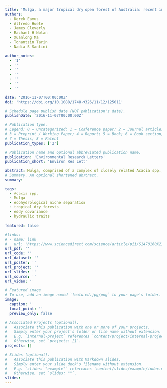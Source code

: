 ```yaml
---
title: 'Mulga, a major tropical dry open forest of Australia: recent insights to carbon and water fluxes'
authors:
  - Derek Eamus
  - Alfredo Huete
  - James Cleverly
  - Rachael H Nolan
  - Xuanlong Ma
  - Tonantzin Tarin
  - Nadia S Santini

author_notes:
  - '1'
  - ''
  - ''
  - ''
  - ''
  - ''
  - ''

date: '2016-11-07T00:00:00Z'
doi: 'https://doi.org/10.1088/1748-9326/11/12/125011'

# Schedule page publish date (NOT publication's date).
publishDate: '2016-11-07T00:00:00Z'

# Publication type.
# Legend: 0 = Uncategorized; 1 = Conference paper; 2 = Journal article;
# 3 = Preprint / Working Paper; 4 = Report; 5 = Book; 6 = Book section;
# 7 = Thesis; 8 = Patent
publication_types: ['2']

# Publication name and optional abbreviated publication name.
publication: 'Environmental Research Letters'
publication_short: 'Environ Res Lett'

abstract: Mulga, comprised of a complex of closely related Acacia spp., grades from a low open forest to tall shrublands in tropical and sub-tropical arid and semi-arid regions of Australia and experiences warm-to-hot annual temperatures and a pronounced dry season. This short synthesis of current knowledge briefly outlines the causes of the extreme variability in rainfall characteristic of much of central Australia, and then discusses the patterns and drivers of variability in carbon and water fluxes of a central Australian low open Mulga forest. Variation in phenology and the impact of differences in the amount and timing of precipitation on vegetation function are then discussed. We use field observations, with particular emphasis on eddy covariance data, coupled with modelling and remote sensing products to interpret inter-seasonal and inter-annual patterns in the behaviour of this ecosystem. We show that Mulga can vary between periods of near carbon neutrality to periods of being a significant sink or source for carbon, depending on both the amount and timing of rainfall. Further, we demonstrate that Mulga contributed significantly to the 2011 global land sink anomaly, a result ascribed to the exceptional rainfall of 2010/2011. Finally, we compare and contrast the hydraulic traits of three tree species growing close to the Mulga and show how each species uses different combinations of trait strategies (for example, sapwood density, xylem vessel implosion resistance, phenological guild, access to groundwater and Huber value) to co-exist in this semi-arid environment. Understanding the inter-annual variability in functional behaviour of this important arid-zone biome and mechanisms underlying species co-existence will increase our ability to predict trajectories of carbon and water balances for future changing climates.
# Summary. An optional shortened abstract.
summary: 

tags:
  - Acacia spp.
  - Mulga
  - ecohydrological niche separation
  - tropical dry forests
  - eddy covariance
  - hydraulic traits
  
featured: false

#links:
# - name: link
#   url: 'https://www.sciencedirect.com/science/article/pii/S1470160X21006658'
url_pdf: ''
url_code: ''
url_dataset: ''
url_poster: ''
url_project: ''
url_slides: ''
url_source: ''
url_video: ''

# Featured image
# To use, add an image named `featured.jpg/png` to your page's folder.
image:
  caption: ''
  focal_point: ''
  preview_only: false

# Associated Projects (optional).
#   Associate this publication with one or more of your projects.
#   Simply enter your project's folder or file name without extension.
#   E.g. `internal-project` references `content/project/internal-project/index.md`.
#   Otherwise, set `projects: []`.
projects: []

# Slides (optional).
#   Associate this publication with Markdown slides.
#   Simply enter your slide deck's filename without extension.
#   E.g. `slides: "example"` references `content/slides/example/index.md`.
#   Otherwise, set `slides: ""`.
slides:
---
```


